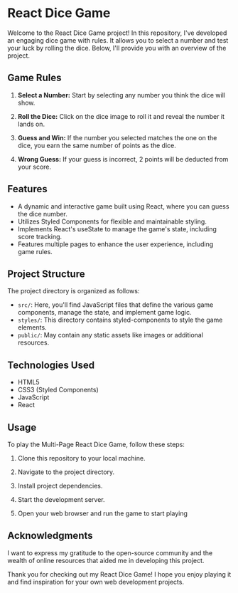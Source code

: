 # React Dice Game

Welcome to the React Dice Game project! In this repository, I've developed an engaging dice game with rules. It allows you to select a number and test your luck by rolling the dice. Below, I'll provide you with an overview of the project.

## Game Rules

1. **Select a Number:** Start by selecting any number you think the dice will show.

2. **Roll the Dice:** Click on the dice image to roll it and reveal the number it lands on.

3. **Guess and Win:** If the number you selected matches the one on the dice, you earn the same number of points as the dice. 

4. **Wrong Guess:** If your guess is incorrect, 2 points will be deducted from your score.

## Features

- A dynamic and interactive game built using React, where you can guess the dice number.
- Utilizes Styled Components for flexible and maintainable styling.
- Implements React's useState to manage the game's state, including score tracking.
- Features multiple pages to enhance the user experience, including game rules.

## Project Structure

The project directory is organized as follows:

- `src/`: Here, you'll find JavaScript files that define the various game components, manage the state, and implement game logic.
- `styles/`: This directory contains styled-components to style the game elements.
- `public/`: May contain any static assets like images or additional resources.

## Technologies Used

- HTML5
- CSS3 (Styled Components)
- JavaScript
- React 

## Usage

To play the Multi-Page React Dice Game, follow these steps:

1. Clone this repository to your local machine.

2. Navigate to the project directory.

3. Install project dependencies.

4. Start the development server.

5. Open your web browser and run the game to start playing

## Acknowledgments

I want to express my gratitude to the open-source community and the wealth of online resources that aided me in developing this project.

Thank you for checking out my React Dice Game! I hope you enjoy playing it and find inspiration for your own web development projects.
